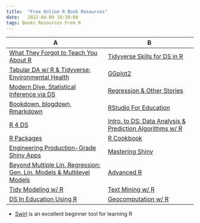 ```yaml
---
title:  "Free Online R Book Resources"
date:   2022-04-09 18:30:00
tags: Books Resources Free R
---
```


A | B
---------------|-----------
 [What They Forgot to Teach You About R](https://rstats.wtf/) | [Tidyverse Skills for DS in R](https://leanpub.com/tidyverseskillsdatascience)
 [Tabular DA w/ R & Tidyverse: Environmental Health](https://static-bcrf.biochem.wisc.edu/courses/Tabular-data-analysis-with-R-&-Tidyverse/book/) | [GGplot2](https://ggplot2-book.org/index.html)
 [Modern Dive, Statistical Inference via DS](https://moderndive.com/) | [Regression & Other Stories](https://avehtari.github.io/ROS-Examples/)
 [Bookdown, blogdown, Rmarkdown](https://bookdown.org) | [RStudio For Education](https://rstudio4edu.github.io/rstudio4edu-book/)
 [R 4 DS](https://r4ds.had.co.nz/) | [Intro. to DS: Data Analysis & Prediction Algorithms w/ R](https://rafalab.github.io/dsbook/)
 [R Packages](https://r-pkgs.org/) | [R Cookbook](https://rc2e.com/)
 [Engineering Production-Grade Shiny Apps](https://engineering-shiny.org/) | [Mastering Shiny](https://mastering-shiny.org/)
 [Beyond Multiple Lin. Regression: Gen. Lin. Models & Multilevel Models](https://bookdown.org/roback/bookdown-BeyondMLR/) | [Advanced R](https://adv-r.hadley.nz/)
 [Tidy Modeling w/ R](https://tmwr.org) | [Text Mining w/ R](https://www.tidytextmining.com/)
 [DS In Education Using R](https://datascienceineducation.com/) | [Geocomputation w/ R](https://geocompr.robinlovelace.net/)

- [Swirl](https://swirlstats.com/) is an excellent beginner tool for learning R  
